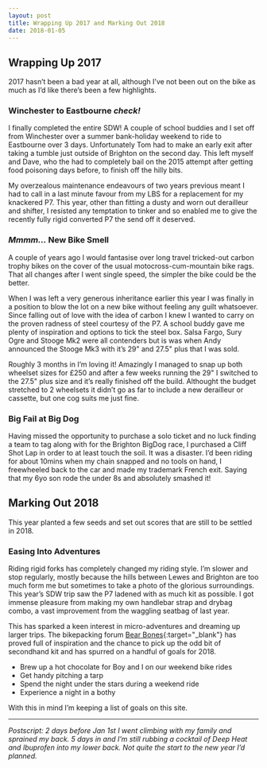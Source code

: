 ```yaml
---
layout: post
title: Wrapping Up 2017 and Marking Out 2018
date: 2018-01-05
---
```


## Wrapping Up 2017

2017 hasn’t been a bad year at all, although I’ve not been out on the bike as much as I’d like there’s been a few highlights.

### Winchester to Eastbourne _check!_

I finally completed the entire SDW! A couple of school buddies and I set off from Winchester over a summer bank-holiday weekend to ride to Eastbourne over 3 days. Unfortunately Tom had to make an early exit after taking a tumble just outside of Brighton on the second day. This left myself and Dave, who the had to completely bail on the 2015 attempt after getting food poisoning days before, to finish off the hilly bits.

My overzealous maintenance endeavours of two years previous meant I had to call in a last minute favour from my LBS for a replacement for my knackered P7. This year, other than fitting a dusty and worn out derailleur and shifter, I resisted any temptation to tinker and so enabled me to give the recently fully rigid converted P7 the send off it deserved.

### _Mmmm…_ New Bike Smell

A couple of years ago I would fantasise over long travel tricked-out carbon trophy bikes on the cover of the usual motocross-cum-mountain bike rags. That all changes after I went single speed, the simpler the bike could be the better.

When I was left a very generous inheritance earlier this year I was finally in a position to blow the lot on a new bike without feeling any guilt whatsoever. Since falling out of love with the idea of carbon I knew I wanted to carry on the proven radness of steel courtesy of the P7. A school buddy gave me plenty of inspiration and options to tick the steel box. Salsa Fargo, Sury Ogre and Stooge Mk2 were all contenders but is was when Andy announced the Stooge Mk3 with it’s 29" and 27.5" plus that I was sold.

Roughly 3 months in I’m loving it! Amazingly I managed to snap up both wheelset sizes for £250 and after a few weeks running the 29" I switched to the 27.5" plus size and it’s really finished off the build. Althought the budget stretched to 2 wheelsets it didn’t go as far to include a new derailleur or cassette, but one cog suits me just fine.

### Big Fail at Big Dog

Having missed the opportunity to purchase a solo ticket and no luck finding a team to tag along with for the Brighton BigDog race, I purchased a Cliff Shot Lap in order to at least touch the soil. It was a disaster. I’d been riding for about 10mins when my chain snapped and no tools on hand, I freewheeled back to the car and made my trademark French exit. Saying that my 6yo son rode the under 8s and absolutely smashed it!

## Marking Out 2018

This year planted a few seeds and set out scores that are still to be settled in 2018.

### Easing Into Adventures

Riding rigid forks has completely changed my riding style. I’m slower and stop regularly, mostly because the hills between Lewes and Brighton are too much form me but sometimes to take a photo of the glorious surroundings. This year’s SDW trip saw the P7 ladened with as much kit as possible. I got immense pleasure from making my own handlebar strap and drybag combo, a vast improvement from the waggling seatbag of last year.

This has sparked a keen interest in micro-adventures and dreaming up larger trips. The bikepacking forum [Bear Bones](http://bearbonesbikepacking.co.uk/phpBB3/){:target="_blank"} has proved full of inspiration and the chance to pick up the odd bit of secondhand kit and has spurred on a handful of goals for 2018.

* Brew up a hot chocolate for Boy and I on our weekend bike rides
* Get handy pitching a tarp
* Spend the night under the stars during a weekend ride
* Experience a night in a bothy

With this in mind I’m keeping a list of goals on this site.

---

_Postscript: 2 days before Jan 1st I went climbing with my family and sprained my back. 5 days in and I’m still rubbing a cocktail of Deep Heat and Ibuprofen into my lower back. Not quite the start to the new year I’d planned._
